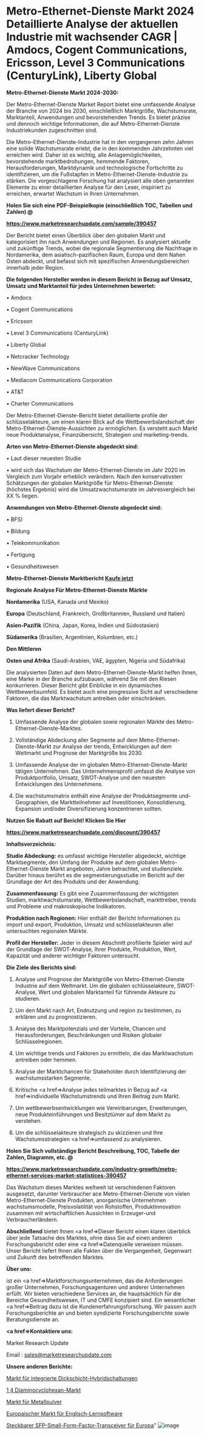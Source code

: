 # Metro-Ethernet-Dienste Markt 2024 Detaillierte Analyse der aktuellen Industrie mit wachsender CAGR | Amdocs, Cogent Communications, Ericsson, Level 3 Communications (CenturyLink), Liberty Global

<strong>Metro-Ethernet-Dienste Markt 2024-2030:</strong>

Der Metro-Ethernet-Dienste Market Report bietet eine umfassende Analyse der Branche von 2024 bis 2030, einschließlich Marktgröße, Wachstumsrate, Marktanteil, Anwendungen und bevorstehenden Trends. Es bietet präzise und dennoch wichtige Informationen, die auf Metro-Ethernet-Dienste Industriekunden zugeschnitten sind.

Die Metro-Ethernet-Dienste-Industrie hat in den vergangenen zehn Jahren eine solide Wachstumsrate erlebt, die in den kommenden Jahrzehnten viel erreichen wird. Daher ist es wichtig, alle Anlagemöglichkeiten, bevorstehende marktbedrohungen, hemmende Faktoren, Herausforderungen, Marktdynamik und technologische Fortschritte zu identifizieren, um die Fußstapfen in Metro-Ethernet-Dienste-Industrie zu stärken. Die vorgeschlagene Forschung hat analysiert alle oben genannten Elemente zu einer detaillierten Analyse für den Leser, inspiriert zu erreichen, erwartet Wachstum in Ihren Unternehmen.



<strong>Holen Sie sich eine PDF-Beispielkopie (einschließlich TOC, Tabellen und Zahlen) @
</strong>

<strong><a href=https://www.marketresearchupdate.com/sample/390457>

<strong>https://www.marketresearchupdate.com/sample/390457</u></font></a></strong></strong>

Der Bericht bietet einen Überblick über den globalen Markt und kategorisiert ihn nach Anwendungen und Regionen. Es analysiert aktuelle und zukünftige Trends, wobei die regionale Segmentierung die Nachfrage in Nordamerika, dem asiatisch-pazifischen Raum, Europa und dem Nahen Osten abdeckt, und befasst sich mit spezifischen Anwendungsbereichen innerhalb jeder Region.



<strong>Die folgenden Hersteller werden in diesem Bericht in Bezug auf Umsatz, Umsatz und Marktanteil für jedes Unternehmen bewertet:</strong>

• Amdocs

• Cogent Communications

• Ericsson

• Level 3 Communications (CenturyLink)

• Liberty Global

• Netcracker Technology

• NewWave Communications

• Mediacom Communications Corporation

• AT&T

• Charter Communications

Der Metro-Ethernet-Dienste-Bericht bietet detaillierte profile der schlüsselakteure, um einen klaren Blick auf die Wettbewerbslandschaft der Metro-Ethernet-Dienste-Aussichten zu ermöglichen. Es versteht auch Markt neue Produktanalyse, Finanzübersicht, Strategien und marketing-trends.



<strong>Arten von Metro-Ethernet-Dienste abgedeckt sind:</strong>

• Laut dieser neuesten Studie

• wird sich das Wachstum der Metro-Ethernet-Dienste im Jahr 2020 im Vergleich zum Vorjahr erheblich verändern. Nach den konservativsten Schätzungen der globalen Marktgröße für Metro-Ethernet-Dienste (höchstes Ergebnis) wird die Umsatzwachstumsrate im Jahresvergleich bei XX % liegen.



<strong>Anwendungen von Metro-Ethernet-Dienste abgedeckt sind:</strong>

• BFSI

• Bildung

• Telekommunikation

• Fertigung

• Gesundheitswesen



<strong>Metro-Ethernet-Dienste Marktbericht <a href=https://www.marketresearchupdate.com/buynow/390457>Kaufe jetzt</a></strong>



<strong>Regionale Analyse Für Metro-Ethernet-Dienste Märkte</strong>



<strong>Nordamerika</strong> (USA, Kanada und Mexiko)



<strong>Europa</strong> (Deutschland, Frankreich, Großbritannien, Russland und Italien)



<strong>Asien-Pazifik</strong> (China, Japan, Korea, Indien und Südostasien)



<strong>Südamerika</strong> (Brasilien, Argentinien, Kolumbien, etc.)



<strong>Den Mittleren</strong> 

<strong>Osten und Afrika</strong> (Saudi-Arabien, VAE, ägypten, Nigeria und Südafrika)

Die analysierten Daten auf dem Metro-Ethernet-Dienste-Markt helfen Ihnen, eine Marke in der Branche aufzubauen, während Sie mit den Riesen konkurrieren. Dieser Bericht gibt Einblicke in ein dynamisches Wettbewerbsumfeld. Es bietet auch eine progressive Sicht auf verschiedene Faktoren, die das Marktwachstum antreiben oder einschränken.



<strong>Was liefert dieser Bericht?</strong>

1. Umfassende Analyse der globalen sowie regionalen Märkte des Metro-Ethernet-Dienste-Marktes.

2. Vollständige Abdeckung aller Segmente auf dem Metro-Ethernet-Dienste-Markt zur Analyse der trends, Entwicklungen auf dem Weltmarkt und Prognose der Marktgröße bis 2030.

3. Umfassende Analyse der im globalen Metro-Ethernet-Dienste-Markt tätigen Unternehmen. Das Unternehmensprofil umfasst die Analyse von Produktportfolio, Umsatz, SWOT-Analyse und den neuesten Entwicklungen des Unternehmens.

4. Die wachstumsmatrix enthält eine Analyse der Produktsegmente und-Geographien, die Marktteilnehmer auf Investitionen, Konsolidierung, Expansion und/oder Diversifizierung konzentrieren sollten.



<strong>Nutzen Sie Rabatt auf Bericht! Klicken Sie Hier
</strong>

<strong><a href=https://www.marketresearchupdate.com/discount/390457>https://www.marketresearchupdate.com/discount/390457</b></u></font></strong></a>



<strong>Inhaltsverzeichnis:</strong>



<strong>Studie Abdeckung:</strong> es umfasst wichtige Hersteller abgedeckt, wichtige Marktsegmente, den Umfang der Produkte auf dem globalen Metro-Ethernet-Dienste Markt angeboten, Jahre betrachtet, und studienziele. Darüber hinaus berührt es die segmentierungsstudie im Bericht auf der Grundlage der Art des Produkts und der Anwendung.



<strong>Zusammenfassung:</strong> Es gibt eine Zusammenfassung der wichtigsten Studien, marktwachstumsrate, Wettbewerbslandschaft, markttreiber, trends und Probleme und makroskopische Indikatoren.



<strong>Produktion nach Regionen:</strong> Hier enthält der Bericht Informationen zu import und export, Produktion, Umsatz und schlüsselakteuren aller untersuchten regionalen Märkte.



<strong>Profil der Hersteller:</strong> Jeder in diesem Abschnitt profilierte Spieler wird auf der Grundlage der SWOT-Analyse, Ihrer Produkte, Produktion, Wert, Kapazität und anderer wichtiger Faktoren untersucht.



<strong>Die Ziele des Berichts sind:</strong>

1) Analyse und Prognose der Marktgröße von Metro-Ethernet-Dienste Industrie auf dem Weltmarkt.
Um die globalen schlüsselakteure, SWOT-Analyse, Wert und globalen Marktanteil für führende Akteure zu studieren.

2) Um den Markt nach Art, Endnutzung und region zu bestimmen, zu erklären und zu prognostizieren.

3) Analyse des Marktpotenzials und der Vorteile, Chancen und Herausforderungen, Beschränkungen und Risiken globaler Schlüsselregionen.

4) Um wichtige trends und Faktoren zu ermitteln, die das Marktwachstum antreiben oder hemmen.

5) Analyse der Marktchancen für Stakeholder durch Identifizierung der wachstumsstarken Segmente.

6) Kritische <a href=>Analyse</a> jedes teilmarktes in Bezug auf <a href=>individuelle</a> Wachstumstrends und Ihren Beitrag zum Markt.

7) Um wettbewerbsentwicklungen wie Vereinbarungen, Erweiterungen, neue Produkteinführungen und Besitztümer auf dem Markt zu verstehen.

8) Um die schlüsselakteure strategisch zu skizzieren und Ihre Wachstumsstrategien <a href=>umfassend</a> zu analysieren.



<strong>Holen Sie Sich vollständige Bericht Beschreibung, TOC, Tabelle der Zahlen, Diagramm, etc. @ </strong>

<strong><a href=https://www.marketresearchupdate.com/industry-growth/metro-ethernet-services-market-statistices-390457>https://www.marketresearchupdate.com/industry-growth/metro-ethernet-services-market-statistices-390457</a></font></strong>

Das Wachstum dieses Marktes weltweit ist verschiedenen Faktoren ausgesetzt, darunter Verbraucher ace Metro-Ethernet-Dienste von vielen Metro-Ethernet-Dienste Produkten, anorganische Unternehmen wachstumsmodelle, Preisvolatilität von Rohstoffen, Produktinnovation zusammen mit wirtschaftlichen Aussichten in Erzeuger-und Verbraucherländern.



<strong>Abschließend</strong> bietet Ihnen <a href=>Dieser</a> Bericht einen klaren überblick über jede Tatsache des Marktes, ohne dass Sie auf einen anderen Forschungsbericht oder eine <a href=>Datenquelle</a> verweisen müssen. Unser Bericht liefert Ihnen alle Fakten über die Vergangenheit, Gegenwart und Zukunft des betreffenden Marktes.



<strong>Über uns:</strong>

 ist ein <a href=>Marktfors</a>chungsunternehmen, das die Anforderungen großer Unternehmen, Forschungsagenturen und anderer Unternehmen erfüllt. Wir bieten verschiedene Services an, die hauptsächlich für die Bereiche Gesundheitswesen, IT und CMFE konzipiert sind. Ein wesentlicher <a href=>Beitrag</a> dazu ist die Kundenerfahrungsforschung. Wir passen auch Forschungsberichte an und bieten syndizierte Forschungsberichte sowie Beratungsdienste an.



<strong><a href=>Kontaktiere uns:</a></strong>

Market Research Update

Email : sales@marketresearchupdate.com



<strong>Unsere anderen Berichte:</strong>

<a href=https://www.linkedin.com/pulse/thick-film-hybrid-integrated-circuits-market-size-growth>Markt für integrierte Dickschicht-Hybridschaltungen</a>

<a href=https://www.linkedin.com/pulse/1-4-diaminocyclohexane-market-top-leading>1 4 Diaminocyclohexan-Markt</a>

<a href=https://www.linkedin.com/pulse/metals-powder-market-size-emerging-trends-consumption>Markt für Metallpulver</a>

<a href=https://www.linkedin.com/pulse/europe-english-learning-software-market-2023-data-analysis>Europaischer Markt für Englisch-Lernsoftware</a>

<a href=https://www.linkedin.com/pulse/europe-sfp-small-form-factor-pluggable-transceiver>Steckbarer SFP-Small-Form-Factor-Transceiver für Europa</a>"
![image](https://github.com/Gayatrikarjule/Market-Analysis-361/assets/97346546/f9917ff4-b862-4fb3-8a17-2c4951b8bcf7)
